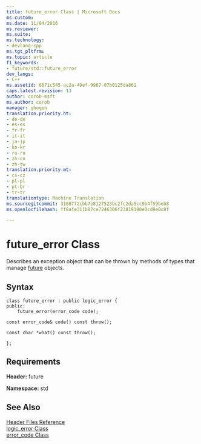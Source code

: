 ```yaml
---
title: future_error Class | Microsoft Docs
ms.custom: 
ms.date: 11/04/2016
ms.reviewer: 
ms.suite: 
ms.technology:
- devlang-cpp
ms.tgt_pltfrm: 
ms.topic: article
f1_keywords:
- future/std::future_error
dev_langs:
- C++
ms.assetid: 6071c545-ac2a-49ef-9967-07b0125da861
caps.latest.revision: 13
author: corob-msft
ms.author: corob
manager: ghogen
translation.priority.ht:
- de-de
- es-es
- fr-fr
- it-it
- ja-jp
- ko-kr
- ru-ru
- zh-cn
- zh-tw
translation.priority.mt:
- cs-cz
- pl-pl
- pt-br
- tr-tr
translationtype: Machine Translation
ms.sourcegitcommit: 3168772cbb7e8127523bc2fc2da5cc9b4f59beb8
ms.openlocfilehash: ff8afe311b87ce7246306f23819190e0cd9e0c8f

---
```

# future_error Class
Describes an exception object that can be thrown by methods of types that manage [future](../standard-library/future-class.md) objects.  
  
## Syntax  
  
```
class future_error : public logic_error {
public:
    future_error(error_code code);

const error_code& code() const throw();

const char *what() const throw();

};
```  
  
## Requirements  
 **Header:** future  
  
 **Namespace:** std  
  
## See Also  
 [Header Files Reference](../standard-library/cpp-standard-library-header-files.md)   
 [logic_error Class](../standard-library/logic-error-class.md)   
 [error_code Class](../standard-library/error-code-class.md)



<!--HONumber=Jan17_HO2-->


